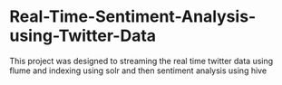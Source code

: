 # Real-Time-Sentiment-Analysis-using-Twitter-Data
This project was designed to streaming the real time twitter data using flume and indexing using solr and then sentiment analysis using hive
